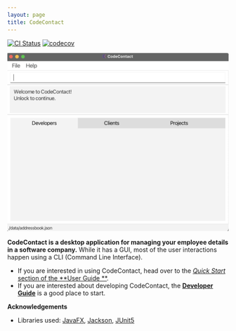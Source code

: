 ```yaml
---
layout: page
title: CodeContact
---
```


[![CI Status](https://github.com/AY2324S1-CS2103T-T09-2/tp/workflows/Java%20CI/badge.svg)](https://github.com/AY2324S1-CS2103T-T09-2/tp/actions)
[![codecov](https://app.codecov.io/gh/AY2324S1-CS2103T-T09-2/branch/master/graph/badge.svg)](https://app.codecov.io/gh/AY2324S1-CS2103T-T09-2)

![Ui](images/Ui.png)

**CodeContact is a desktop application for managing your employee details in a software company.** While it has a GUI,
most of the user interactions happen using a CLI (Command Line Interface).

* If you are interested in using CodeContact, head over to the [_Quick Start_ section of the **User Guide
  **](UserGuide.html#quick-start).
* If you are interested about developing CodeContact, the [**Developer Guide**](DeveloperGuide.html) is a good place to
  start.

**Acknowledgements**

* Libraries
  used: [JavaFX](https://openjfx.io/), [Jackson](https://github.com/FasterXML/jackson), [JUnit5](https://github.com/junit-team/junit5)
